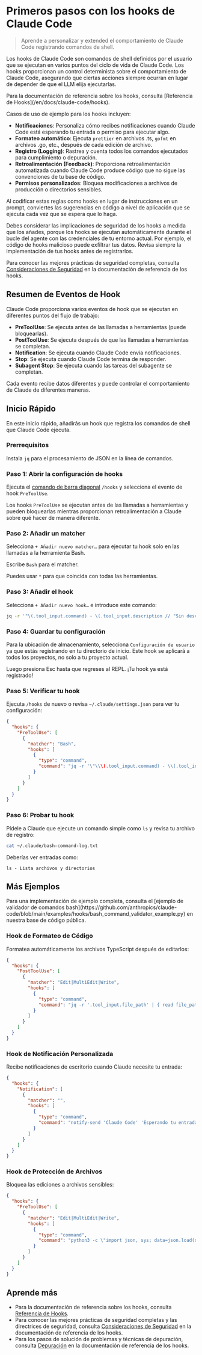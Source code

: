 # Primeros pasos con los hooks de Claude Code

> Aprende a personalizar y extended el comportamiento de Claude Code registrando comandos de shell.

Los hooks de Claude Code son comandos de shell definidos por el usuario que se ejecutan en varios puntos del ciclo de vida de Claude Code. Los hooks proporcionan un control determinista sobre el comportamiento de Claude Code, asegurando que ciertas acciones siempre ocurran en lugar de depender de que el LLM elija ejecutarlas.

<Tip>
  Para la documentación de referencia sobre los hooks, consulta [Referencia de Hooks](/en/docs/claude-code/hooks).
</Tip>

Casos de uso de ejemplo para los hooks incluyen:

- **Notificaciones**: Personaliza cómo recibes notificaciones cuando Claude Code está esperando tu entrada o permiso para ejecutar algo.
- **Formateo automático**: Ejecuta `prettier` en archivos .ts, `gofmt` en archivos .go, etc., después de cada edición de archivo.
- **Registro (Logging)**: Rastrea y cuenta todos los comandos ejecutados para cumplimiento o depuración.
- **Retroalimentación (Feedback)**: Proporciona retroalimentación automatizada cuando Claude Code produce código que no sigue las convenciones de tu base de código.
- **Permisos personalizados**: Bloquea modificaciones a archivos de producción o directorios sensibles.

Al codificar estas reglas como hooks en lugar de instrucciones en un prompt, conviertes las sugerencias en código a nivel de aplicación que se ejecuta cada vez que se espera que lo haga.

<Warning>
  Debes considerar las implicaciones de seguridad de los hooks a medida que los añades, porque los hooks se ejecutan automáticamente durante el bucle del agente con las credenciales de tu entorno actual.
  Por ejemplo, el código de hooks malicioso puede exfiltrar tus datos. Revisa siempre la implementación de tus hooks antes de registrarlos.

Para conocer las mejores prácticas de seguridad completas, consulta [Consideraciones de Seguridad](/en/docs/claude-code/hooks#security-considerations) en la documentación de referencia de los hooks.
</Warning>

## Resumen de Eventos de Hook

Claude Code proporciona varios eventos de hook que se ejecutan en diferentes puntos del flujo de trabajo:

- **PreToolUse**: Se ejecuta antes de las llamadas a herramientas (puede bloquearlas).
- **PostToolUse**: Se ejecuta después de que las llamadas a herramientas se completan.
- **Notification**: Se ejecuta cuando Claude Code envía notificaciones.
- **Stop**: Se ejecuta cuando Claude Code termina de responder.
- **Subagent Stop**: Se ejecuta cuando las tareas del subagente se completan.

Cada evento recibe datos diferentes y puede controlar el comportamiento de Claude de diferentes maneras.

## Inicio Rápido

En este inicio rápido, añadirás un hook que registra los comandos de shell que Claude Code ejecuta.

### Prerrequisitos

Instala `jq` para el procesamiento de JSON en la línea de comandos.

### Paso 1: Abrir la configuración de hooks

Ejecuta el [comando de barra diagonal](/en/docs/claude-code/slash-commands) `/hooks` y selecciona el evento de hook `PreToolUse`.

Los hooks `PreToolUse` se ejecutan antes de las llamadas a herramientas y pueden bloquearlas mientras proporcionan retroalimentación a Claude sobre qué hacer de manera diferente.

### Paso 2: Añadir un matcher

Selecciona `+ Añadir nuevo matcher…` para ejecutar tu hook solo en las llamadas a la herramienta Bash.

Escribe `Bash` para el matcher.

<Note>Puedes usar `*` para que coincida con todas las herramientas.</Note>

### Paso 3: Añadir el hook

Selecciona `+ Añadir nuevo hook…` e introduce este comando:

```bash
jq -r '"\(.tool_input.command) - \(.tool_input.description // "Sin descripción")"' >> ~/.claude/bash-command-log.txt
```

### Paso 4: Guardar tu configuración

Para la ubicación de almacenamiento, selecciona `Configuración de usuario` ya que estás registrando en tu directorio de inicio. Este hook se aplicará a todos los proyectos, no solo a tu proyecto actual.

Luego presiona Esc hasta que regreses al REPL. ¡Tu hook ya está registrado!

### Paso 5: Verificar tu hook

Ejecuta `/hooks` de nuevo o revisa `~/.claude/settings.json` para ver tu configuración:

```json
{
  "hooks": {
    "PreToolUse": [
      {
        "matcher": "Bash",
        "hooks": [
          {
            "type": "command",
            "command": "jq -r '\"\\\(.tool_input.command) - \\(.tool_input.description // \"Sin descripción\")\"' >> ~/.claude/bash-command-log.txt"
          }
        ]
      }
    ]
  }
}
```

### Paso 6: Probar tu hook

Pídele a Claude que ejecute un comando simple como `ls` y revisa tu archivo de registro:

```bash
cat ~/.claude/bash-command-log.txt
```

Deberías ver entradas como:

```
ls - Lista archivos y directorios
```

## Más Ejemplos

<Note>
  Para una implementación de ejemplo completa, consulta el [ejemplo de validador de comandos bash](https://github.com/anthropics/claude-code/blob/main/examples/hooks/bash_command_validator_example.py) en nuestra base de código pública.
</Note>

### Hook de Formateo de Código

Formatea automáticamente los archivos TypeScript después de editarlos:

```json
{
  "hooks": {
    "PostToolUse": [
      {
        "matcher": "Edit|MultiEdit|Write",
        "hooks": [
          {
            "type": "command",
            "command": "jq -r '.tool_input.file_path' | { read file_path; if echo \"$file_path\" | grep -q '\.ts$'; then npx prettier --write \"$file_path\"; fi; }"
          }
        ]
      }
    ]
  }
}
```

### Hook de Notificación Personalizada

Recibe notificaciones de escritorio cuando Claude necesite tu entrada:

```json
{
  "hooks": {
    "Notification": [
      {
        "matcher": "",
        "hooks": [
          {
            "type": "command",
            "command": "notify-send 'Claude Code' 'Esperando tu entrada'"
          }
        ]
      }
    ]
  }
}
```

### Hook de Protección de Archivos

Bloquea las ediciones a archivos sensibles:

```json
{
  "hooks": {
    "PreToolUse": [
      {
        "matcher": "Edit|MultiEdit|Write",
        "hooks": [
          {
            "type": "command",
            "command": "python3 -c \"import json, sys; data=json.load(sys.stdin); path=data.get('tool_input',{}).get('file_path',''); sys.exit(2 if any(p in path for p in ['.env', 'package-lock.json', '.git/']) else 0)\""
          }
        ]
      }
    ]
  }
}
```

## Aprende más

- Para la documentación de referencia sobre los hooks, consulta [Referencia de Hooks](/en/docs/claude-code/hooks).
- Para conocer las mejores prácticas de seguridad completas y las directrices de seguridad, consulta [Consideraciones de Seguridad](/en/docs/claude-code/hooks#security-considerations) en la documentación de referencia de los hooks.
- Para los pasos de solución de problemas y técnicas de depuración, consulta [Depuración](/en/docs/claude-code/hooks#debugging) en la documentación de referencia de los hooks.